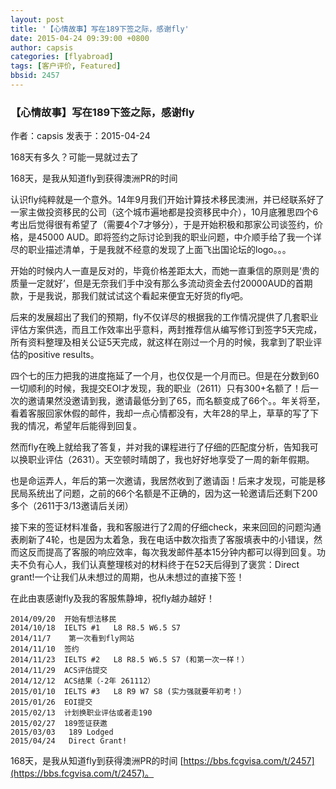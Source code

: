 ```yaml
---
layout: post
title: '【心情故事】写在189下签之际，感谢fly'
date: 2015-04-24 09:39:00 +0800
author: capsis
categories: [flyabroad]
tags: [客户评价, Featured]
bbsid: 2457
---
```


### 【心情故事】写在189下签之际，感谢fly

作者：capsis 发表于：2015-04-24

168天有多久？可能一晃就过去了

168天，是我从知道fly到获得澳洲PR的时间

认识fly纯粹就是一个意外。14年9月我们开始计算技术移民澳洲，并已经联系好了一家主做投资移民的公司（这个城市遍地都是投资移民中介），10月底雅思四个6考出后觉得很有希望了（需要4个7才够分），于是开始积极和那家公司谈签约，价格，是45000 AUD。即将签约之际讨论到我的职业问题，中介顺手给了我一个详尽的职业描述清单，于是我就不经意的发现了上面飞出国论坛的logo。。。

开始的时候内人一直是反对的，毕竟价格差距太大，而她一直秉信的原则是‘贵的质量一定就好’，但是无奈我们手中没有那么多流动资金去付20000AUD的首期款，于是我说，那我们就试试这个看起来便宜无好货的fly吧。

后来的发展超出了我们的预期，fly不仅详尽的根据我的工作情况提供了几套职业评估方案供选，而且工作效率出乎意料，两封推荐信从编写修订到签字5天完成，所有资料整理及相关公证5天完成，就这样在刚过一个月的时候，我拿到了职业评估的positive results。

四个七的压力把我的进度拖延了一个月，也仅仅是一个月而已。但是在分数到60一切顺利的时候，我提交EOI才发现，我的职业（2611）只有300+名额了！后一次的邀请果然没邀请到我，邀请最低分到了65，而名额变成了66个。。年关将至，看着客服回家休假的邮件，我却一点心情都没有，大年28的早上，草草的写了下我的情况，希望年后能得到回复。

然而fly在晚上就给我了答复，并对我的课程进行了仔细的匹配度分析，告知我可以换职业评估（2631）。天空顿时晴朗了，我也好好地享受了一周的新年假期。

也是命运弄人，年后的第一次邀请，我居然收到了邀请函！后来才发现，可能是移民局系统出了问题，之前的66个名额是不正确的，因为这一轮邀请后还剩下200多个（2611于3/13邀请后关闭）

接下来的签证材料准备，我和客服进行了2周的仔细check，来来回回的问题沟通表刷新了4轮，也是因为太着急，我在电话中数次指责了客服填表中的小错误，然而这反而提高了客服的响应效率，每次我发邮件基本15分钟内都可以得到回复。功夫不负有心人，我们认真整理核对的材料终于在52天后得到了褒赏：Direct grant!一个让我们从未想过的周期，也从未想过的直接下签！

在此由衷感谢fly及我的客服焦静坤，祝fly越办越好！

```
2014/09/20  开始有想法移民
2014/10/18  IELTS #1   L8 R8.5 W6.5 S7
2014/11/7    第一次看到fly网站
2014/11/10  签约
2014/11/23  IELTS #2   L8 R8.5 W6.5 S7 (和第一次一样！）
2014/11/29  ACS评估提交
2014/12/12  ACS结果（-2年 261112）
2015/01/10  IELTS #3   L8 R9 W7 S8 (实力强就要年初考！）
2015/01/26  EOI提交
2015/02/13  计划换职业评估或者走190
2015/02/27  189签证获邀
2015/03/03   189 Lodged
2015/04/24   Direct Grant!
```

168天，是我从知道fly到获得澳洲PR的时间 [https://bbs.fcgvisa.com/t/2457](https://bbs.fcgvisa.com/t/2457)。
